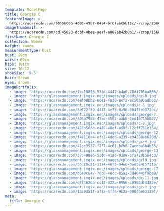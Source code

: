 ```yaml
---
template: ModelPage
title: Georgie C
featuredImage: >-
  https://ucarecdn.com/9056b606-4093-49b7-8414-bf6feb66b11c/-/crop/2366x1028/0,0/-/preview/
imageThumbnail: >-
  https://ucarecdn.com/cd745023-dcbf-4bee-aeaf-a887eb42b0b1/-/crop/1568x2227/96,82/-/preview/
firstName: Georgie C
collection: Women
height: 180cm
measurementType: bust
bust: 89cm
waist: 69cm
hips: 101cm
size: 10-12
shoeSize: '9.5'
hair: Brown
eyes: Brown
imagePortfolio:
  - image: 'https://ucarecdn.com/7ca19826-535d-4447-b4a6-78d1705ba866/'
  - image: 'https://glassmanagement.imgix.net/images/uploads/gc-8.jpg'
  - image: 'https://ucarecdn.com/eef08bb2-6001-4830-8ef2-8c50a93adb6b/'
  - image: 'https://glassmanagement.imgix.net/images/uploads/c-5.jpg'
  - image: 'https://ucarecdn.com/8e722f39-4433-4e75-8a96-0847fe9372ec/'
  - image: 'https://glassmanagement.imgix.net/images/uploads/george-7.jpg'
  - image: 'https://ucarecdn.com/309a7955-47ed-4587-aab6-6ed15745b027/'
  - image: 'https://glassmanagement.imgix.net/images/uploads/c-9.jpg'
  - image: 'https://ucarecdn.com/478b503e-e499-40ef-a90f-12cff761e164/'
  - image: 'https://glassmanagement.imgix.net/images/uploads/george-12.jpg'
  - image: 'https://ucarecdn.com/f49118a4-efb2-4ded-a239-e94280ab628d/'
  - image: 'https://glassmanagement.imgix.net/images/uploads/gc-4.jpg'
  - image: 'https://ucarecdn.com/41bc3537-f277-4c61-b8b8-7aceba3b4b55/'
  - image: 'https://glassmanagement.imgix.net/images/uploads/george-13.jpg'
  - image: 'https://ucarecdn.com/37d498e6-53d6-41a6-9309-cfa7291564c3/'
  - image: 'https://glassmanagement.imgix.net/images/uploads/gc10.jpg'
  - image: 'https://ucarecdn.com/55d20c21-1194-48f5-94e6-8ad5e415711b/'
  - image: 'https://glassmanagement.imgix.net/images/uploads/george-17.jpg'
  - image: 'https://ucarecdn.com/b540c647-76c0-4ecc-85a1-3d46443f9be9/'
  - image: 'https://glassmanagement.imgix.net/images/uploads/gc-11.jpg'
  - image: 'https://ucarecdn.com/df74620b-cc33-422b-8956-c0503d54382e/'
  - image: 'https://glassmanagement.imgix.net/images/uploads/gc-2.jpg'
  - image: 'https://ucarecdn.com/1b59d51f-a78a-4ff6-9b2a-0004be93129f/'
meta:
  title: Georgie C
---
```



